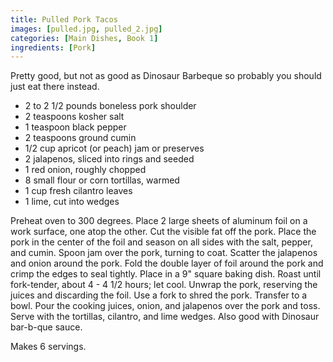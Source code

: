 ```yaml
---
title: Pulled Pork Tacos
images: [pulled.jpg, pulled_2.jpg]
categories: [Main Dishes, Book 1]
ingredients: [Pork]
---
```




Pretty good, but not as good as Dinosaur Barbeque so probably you should
just eat there instead.

-   2 to 2 1/2 pounds boneless pork shoulder
-   2 teaspoons kosher salt
-   1 teaspoon black pepper
-   2 teaspoons ground cumin
-   1/2 cup apricot (or peach) jam or preserves
-   2 jalapenos, sliced into rings and seeded
-   1 red onion, roughly chopped
-   8 small flour or corn tortillas, warmed
-   1 cup fresh cilantro leaves
-   1 lime, cut into wedges

Preheat oven to 300 degrees. Place 2 large sheets of aluminum foil on a
work surface, one atop the other. Cut the visible fat off the pork.
Place the pork in the center of the foil and season on all sides with
the salt, pepper, and cumin. Spoon jam over the pork, turning to coat.
Scatter the jalapenos and onion around the pork. Fold the double layer
of foil around the pork and crimp the edges to seal tightly. Place in a
9" square baking dish. Roast until fork-tender, about 4 - 4 1/2 hours;
let cool. Unwrap the pork, reserving the juices and discarding the foil.
Use a fork to shred the pork. Transfer to a bowl. Pour the cooking
juices, onion, and jalapenos over the pork and toss. Serve with the
tortillas, cilantro, and lime wedges. Also good with Dinosaur bar-b-que
sauce.

Makes 6 servings.

 
